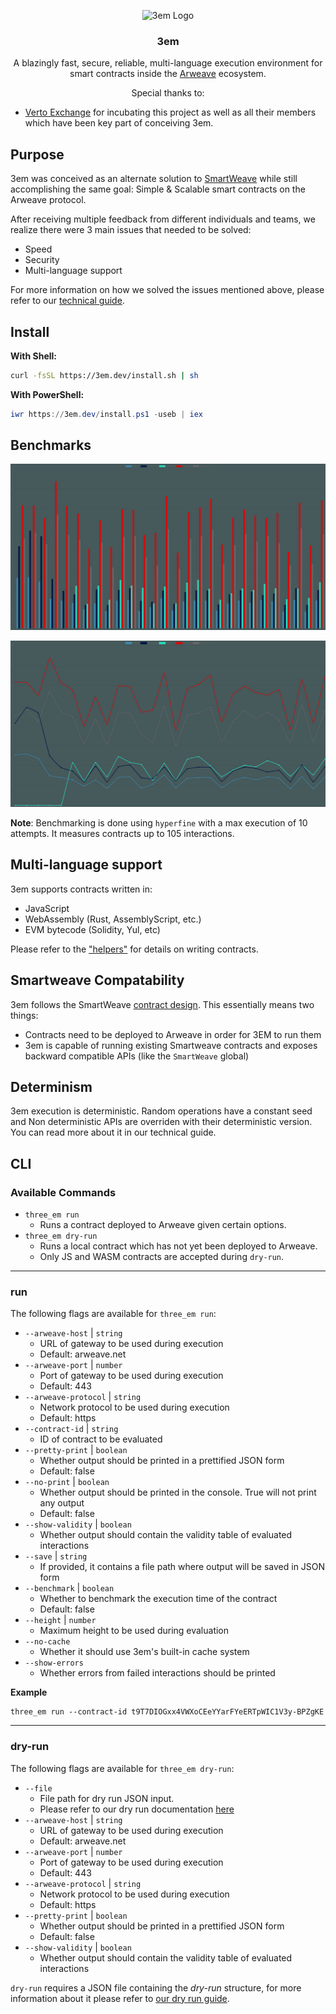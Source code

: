 <p align="center">
<img src="https://3em.dev/logo.svg" alt="3em Logo" width="110" height="110">
<h3 align="center">3em</h3>

  <p align="center">
    A blazingly fast, secure, reliable, multi-language execution environment for smart contracts inside the <a href="https://arweave.org">Arweave</a> ecosystem.
  </p>
</p>

<p align="center">
Special thanks to:
<ul>
    <li>
        <a href="https://verto.exchange">Verto Exchange</a> for incubating this project as well as all their members which have been key part of conceiving 3em.
    </li>
</ul>
</p>

## Purpose

3em was conceived as an alternate solution to [SmartWeave](https://github.com/ArweaveTeam/SmartWeave) while still accomplishing the same goal: Simple & Scalable smart contracts on the Arweave protocol.

After receiving multiple feedback from different individuals and teams, we realize there were 3 main issues that needed to be solved:
- Speed
- Security
- Multi-language support

For more information on how we solved the issues mentioned above, please refer to our [technical guide](https://github.com/three-em/3em/tree/main/docs/technical_guide.md).

## Install

**With Shell:**

```sh
curl -fsSL https://3em.dev/install.sh | sh
```

**With PowerShell:**

```powershell
iwr https://3em.dev/install.ps1 -useb | iex
```

## Benchmarks

![Bar chart benchmark](./data/benchmark_bar.png)

![Line chart benchmark](./data/benchmark_line.png)

**Note**: Benchmarking is done using `hyperfine` with a max execution of 10 attempts. It measures contracts up to 105 interactions.

## Multi-language support

3em supports contracts written in:
- JavaScript
- WebAssembly (Rust, AssemblyScript, etc.)
- EVM bytecode (Solidity, Yul, etc)

Please refer to the ["helpers"](https://github.com/three-em/3em/tree/main/helpers) for details on writing contracts.

## Smartweave Compatability

3em follows the SmartWeave [contract design](https://github.com/ArweaveTeam/SmartWeave/blob/master/CONTRACT-GUIDE.md). This essentially means two things:
- Contracts need to be deployed to Arweave in order for 3EM to run them
- 3em is capable of running existing Smartweave contracts and exposes backward compatible APIs (like the `SmartWeave` global)

## Determinism

3em execution is deterministic. Random operations have a constant seed and Non deterministic APIs are overriden with their deterministic version. You can read more about it in our technical guide.

## CLI

### Available Commands

- `three_em run`
  - Runs a contract deployed to Arweave given certain options.
- `three_em dry-run`
  - Runs a local contract which has not yet been deployed to Arweave.
  - Only JS and WASM contracts are accepted during `dry-run`.

-----------------------------

### run
The following flags are available for `three_em run`:
- `--arweave-host` | `string`
  - URL of gateway to be used during execution
  - Default: arweave.net
- `--arweave-port` | `number`
  - Port of gateway to be used during execution
  - Default: 443
- `--arweave-protocol` | `string`
  - Network protocol to be used during execution
  - Default: https
- `--contract-id` | `string`
  - ID of contract to be evaluated
- `--pretty-print` | `boolean`
  - Whether output should be printed in a prettified JSON form
  - Default: false
- `--no-print` | `boolean`
  - Whether output should be printed in the console. True will not print any output
  - Default: false
- `--show-validity` | `boolean`
  - Whether output should contain the validity table of evaluated interactions
- `--save` | `string`
  - If provided, it contains a file path where output will be saved in JSON form
- `--benchmark` | `boolean`
  - Whether to benchmark the execution time of the contract
  - Default: false
- `--height` | `number`
  - Maximum height to be used during evaluation
- `--no-cache`
  - Whether it should use 3em's built-in cache system
- `--show-errors`
  - Whether errors from failed interactions should be printed

**Example**

```shell
three_em run --contract-id t9T7DIOGxx4VWXoCEeYYarFYeERTpWIC1V3y-BPZgKE
```

----------------------

### dry-run
The following flags are available for `three_em dry-run`:
- `--file`
  - File path for dry run JSON input.
  - Please refer to our dry run documentation [here](https://github.com/three-em/3em/tree/main/docs/dry_run.md)
- `--arweave-host` | `string`
  - URL of gateway to be used during execution
  - Default: arweave.net
- `--arweave-port` | `number`
  - Port of gateway to be used during execution
  - Default: 443
- `--arweave-protocol` | `string`
  - Network protocol to be used during execution
  - Default: https
- `--pretty-print` | `boolean`
  - Whether output should be printed in a prettified JSON form
  - Default: false
- `--show-validity` | `boolean`
  - Whether output should contain the validity table of evaluated interactions
  
`dry-run` requires a JSON file containing the _dry-run_ structure, for more information about it please refer to [our dry run guide](https://github.com/three-em/3em/tree/main/docs/dry_run.md).
